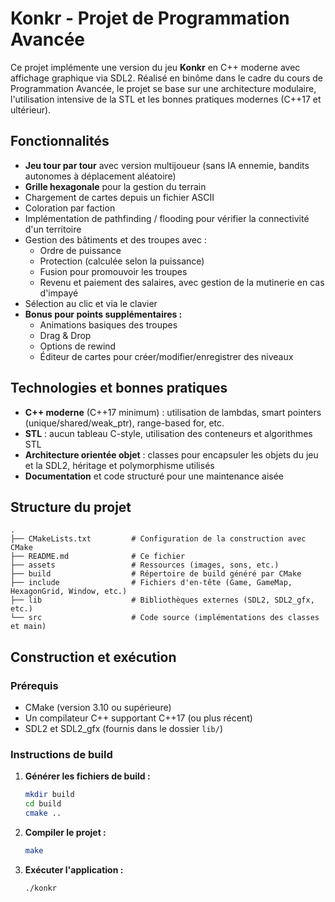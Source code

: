 # Konkr - Projet de Programmation Avancée

Ce projet implémente une version du jeu **Konkr** en C++ moderne avec affichage graphique via SDL2. Réalisé en binôme dans le cadre du cours de Programmation Avancée, le projet se base sur une architecture modulaire, l'utilisation intensive de la STL et les bonnes pratiques modernes (C++17 et ultérieur).

## Fonctionnalités

- **Jeu tour par tour** avec version multijoueur (sans IA ennemie, bandits autonomes à déplacement aléatoire)
- **Grille hexagonale** pour la gestion du terrain
- Chargement de cartes depuis un fichier ASCII
- Coloration par faction
- Implémentation de pathfinding / flooding pour vérifier la connectivité d'un territoire
- Gestion des bâtiments et des troupes avec :
  - Ordre de puissance
  - Protection (calculée selon la puissance)
  - Fusion pour promouvoir les troupes
  - Revenu et paiement des salaires, avec gestion de la mutinerie en cas d'impayé
- Sélection au clic et via le clavier
- **Bonus pour points supplémentaires :**
  - Animations basiques des troupes
  - Drag & Drop
  - Options de rewind
  - Éditeur de cartes pour créer/modifier/enregistrer des niveaux

## Technologies et bonnes pratiques

- **C++ moderne** (C++17 minimum) : utilisation de lambdas, smart pointers (unique/shared/weak_ptr), range-based for, etc.
- **STL** : aucun tableau C-style, utilisation des conteneurs et algorithmes STL
- **Architecture orientée objet** : classes pour encapsuler les objets du jeu et la SDL2, héritage et polymorphisme utilisés
- **Documentation** et code structuré pour une maintenance aisée

## Structure du projet

```
.
├── CMakeLists.txt         # Configuration de la construction avec CMake
├── README.md              # Ce fichier
├── assets                 # Ressources (images, sons, etc.)
├── build                  # Répertoire de build généré par CMake
├── include                # Fichiers d'en-tête (Game, GameMap, HexagonGrid, Window, etc.)
├── lib                    # Bibliothèques externes (SDL2, SDL2_gfx, etc.)
└── src                    # Code source (implémentations des classes et main)
```

## Construction et exécution

### Prérequis
- CMake (version 3.10 ou supérieure)
- Un compilateur C++ supportant C++17 (ou plus récent)
- SDL2 et SDL2_gfx (fournis dans le dossier `lib/`)

### Instructions de build

1. **Générer les fichiers de build :**

   ```bash
   mkdir build
   cd build
   cmake ..
   ```

2. **Compiler le projet :**

   ```bash
   make
   ```

3. **Exécuter l'application :**

   ```bash
   ./konkr
   ```
